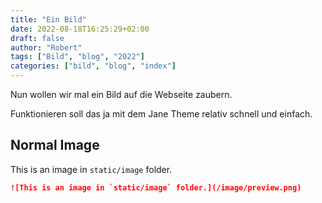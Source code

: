 ```yaml
---
title: "Ein Bild"
date: 2022-08-18T16:25:29+02:00
draft: false
author: "Robert"
tags: ["Bild", "blog", "2022"]
categories: ["bild", "blog", "index"]
---
```


Nun wollen wir mal ein Bild auf die Webseite zaubern.

Funktionieren soll das ja mit dem Jane Theme relativ schnell und einfach.

## Normal Image

This is an image in `static/image` folder.

```markdown
![This is an image in `static/image` folder.](/image/preview.png)
```

